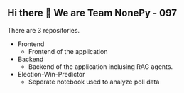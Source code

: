 ## Hi there 👋 We are Team NonePy - 097


There are 3 repositories.

- Frontend
   - Frontend of the application
- Backend
   - Backend of the application inclusing RAG agents. 
- Election-Win-Predictor
   - Seperate notebook used to analyze poll data
